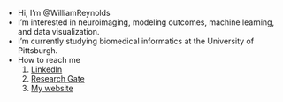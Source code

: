 -  Hi, I’m @WilliamReynolds
-  I’m interested in neuroimaging, modeling outcomes, machine learning, and data visualization.
-  I’m currently studying biomedical informatics at the University of Pittsburgh.
-  How to reach me 
    1. [LinkedIn](https://www.linkedin.com/in/reynolds-william/)
    2. [Research Gate](https://www.researchgate.net/profile/William-Reynolds-6)
    3. [My website](https://www.william-reynolds.com)


<!---
WilliamReynolds/WilliamReynolds is a ✨ special ✨ repository because its `README.md` (this file) appears on your GitHub profile.
You can click the Preview link to take a look at your changes.
--->
